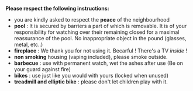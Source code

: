 **Please respect the following instructions:**

* you are kindly asked to respect the **peace** of the neighbourhood
* **pool** : It is secured by barriers a part of which is removable. It is of your responsibility for watching over their remaining closed for a maximal reassurance of the pool. No inappropriate object in the pound \(glasses, metal, etc..\)
* **fireplace** : We thank you for not using it. Becarful ! There's a TV _inside_ !
* **non smoking** housing \(vaping included\), please smoke outside.
* **barbecue** : use with permanent watch, wet the ashes after use \(Be on your guard against fire\)
* **bikes** : use just like you would with yours \(locked when unused\)
* **treadmill and elliptic bike** : please don't let children play with it.



